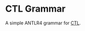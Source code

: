 # CTL Grammar

A simple ANTLR4 grammar for [CTL](https://en.wikipedia.org/wiki/Computation_tree_logic).  
